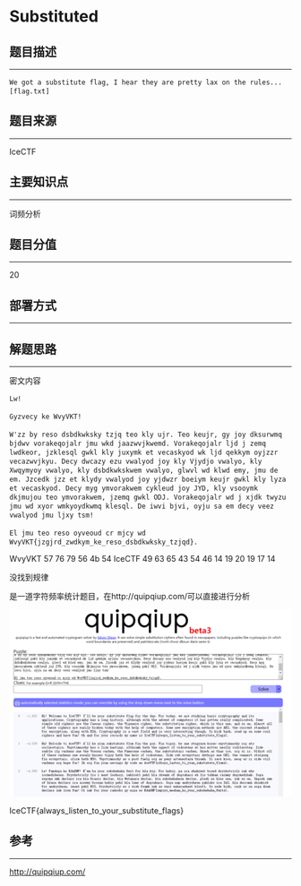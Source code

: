 # Substituted

## 题目描述
---
```
We got a substitute flag, I hear they are pretty lax on the rules...[flag.txt]
```

## 题目来源
---
IceCTF

## 主要知识点
---
词频分析

## 题目分值
---
20

## 部署方式
---


## 解题思路
---

密文内容

```
Lw!

Gyzvecy ke WvyVKT!

W'zz by reso dsbdkwksky tzjq teo kly ujr. Teo keujr, gy joy dksurwmq bjdwv vorakeqojalr jmu wkd jaazwvjkwemd. Vorakeqojalr ljd j zemq lwdkeor, jzklesql gwkl kly juxymk et vecaskyod wk ljd qekkym oyjzzr vecazwvjkyu. Decy dwcazy ezu vwalyod joy kly Vjydjo vwalyo, kly Xwqymyoy vwalyo, kly dsbdkwkskwem vwalyo, glwvl wd klwd emy, jmu de em. Jzcedk jzz et klydy vwalyod joy yjdwzr boeiym keujr gwkl kly lyza et vecaskyod. Decy myg ymvorakwem cykleud joy JYD, kly vsooymk dkjmujou teo ymvorakwem, jzemq gwkl ODJ. Vorakeqojalr wd j xjdk twyzu jmu wd xyor wmkyoydkwmq klesql. De iwvi bjvi, oyju sa em decy veez vwalyod jmu ljxy tsm!

El jmu teo reso oyveoud cr mjcy wd WvyVKT{jzgjrd_zwdkym_ke_reso_dsbdkwksky_tzjqd}.
```

WvyVKT  57 76 79 56 4b 54
IceCTF  49 63 65 43 54 46
        14 19 20 19 17 14

没找到规律

是一道字符频率统计题目，在http://quipqiup.com/可以直接进行分析

![](images/ctf-2021-06-11-15-54-31.png)

IceCTF{always_listen_to_your_substitute_flags}

## 参考
---
http://quipqiup.com/